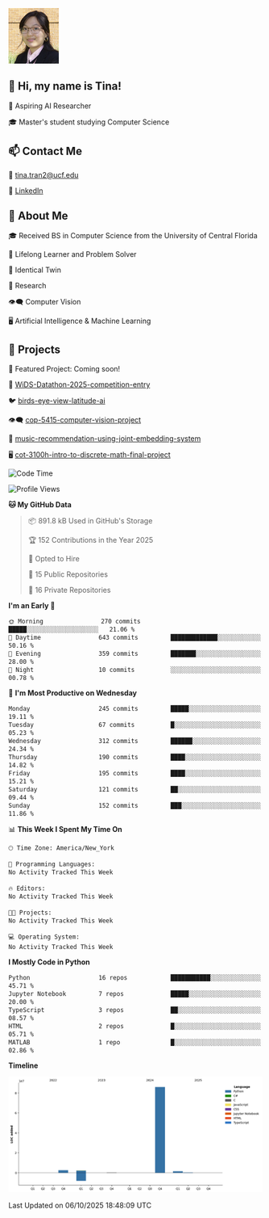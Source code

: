 ![Profile Picture](IMG_4693_cropped.png)
## 👋 Hi, my name is Tina!
🔭 Aspiring AI Researcher

🎓 Master's student studying Computer Science 

## 📫 Contact Me

📧 tina.tran2@ucf.edu 

🔗 [LinkedIn](https://www.linkedin.com/in/tinaungtran/)

## 💬 About Me

🎓 Received BS in Computer Science from the University of Central Florida

🌱 Lifelong Learner and Problem Solver 

👭 Identical Twin 

📝 Research 

👁️‍🗨️ Computer Vision 

🖥️ Artificial Intelligence & Machine Learning

## 🚀 Projects

🎯 Featured Project: Coming soon!

🧠
[WiDS-Datathon-2025-competition-entry](https://github.com/AnushaAbdulla/LimbicTeam)

🐦
[birds-eye-view-latitude-ai](https://github.com/tamannachowdhuryy/latitude-ai-project)

👁️‍🗨️
[cop-5415-computer-vision-project](https://github.com/TTrumpet/COP-5415-Project)

🎼
[music-recommendation-using-joint-embedding-system](https://github.com/TTrumpet/HUT-joint-embedding)

🖥️
[cot-3100h-intro-to-discrete-math-final-project](https://github.com/TTrumpet/COT3100H-Final-Project)
<!--
**TTrumpet/TTrumpet** is a ✨ _special_ ✨ repository because its `README.md` (this file) appears on your GitHub profile.

Here are some ideas to get you started:

- 🔭 I’m currently working on ...
- 🌱 I’m currently learning ...
- 👯 I’m looking to collaborate on ...
- 🤔 I’m looking for help with ...
- 💬 Ask me about ...
- 📫 How to reach me: ...
- 😄 Pronouns: ...
- ⚡ Fun fact: ...
-->

<!--START_SECTION:waka-->
![Code Time](http://img.shields.io/badge/Code%20Time-0%20secs-blue)

![Profile Views](http://img.shields.io/badge/Profile%20Views-0-blue)

**🐱 My GitHub Data** 

> 📦 891.8 kB Used in GitHub's Storage 
 > 
> 🏆 152 Contributions in the Year 2025
 > 
> 💼 Opted to Hire
 > 
> 📜 15 Public Repositories 
 > 
> 🔑 16 Private Repositories 
 > 
**I'm an Early 🐤** 

```text
🌞 Morning                270 commits         █████░░░░░░░░░░░░░░░░░░░░   21.06 % 
🌆 Daytime                643 commits         █████████████░░░░░░░░░░░░   50.16 % 
🌃 Evening                359 commits         ███████░░░░░░░░░░░░░░░░░░   28.00 % 
🌙 Night                  10 commits          ░░░░░░░░░░░░░░░░░░░░░░░░░   00.78 % 
```
📅 **I'm Most Productive on Wednesday** 

```text
Monday                   245 commits         █████░░░░░░░░░░░░░░░░░░░░   19.11 % 
Tuesday                  67 commits          █░░░░░░░░░░░░░░░░░░░░░░░░   05.23 % 
Wednesday                312 commits         ██████░░░░░░░░░░░░░░░░░░░   24.34 % 
Thursday                 190 commits         ████░░░░░░░░░░░░░░░░░░░░░   14.82 % 
Friday                   195 commits         ████░░░░░░░░░░░░░░░░░░░░░   15.21 % 
Saturday                 121 commits         ██░░░░░░░░░░░░░░░░░░░░░░░   09.44 % 
Sunday                   152 commits         ███░░░░░░░░░░░░░░░░░░░░░░   11.86 % 
```


📊 **This Week I Spent My Time On** 

```text
🕑︎ Time Zone: America/New_York

💬 Programming Languages: 
No Activity Tracked This Week

🔥 Editors: 
No Activity Tracked This Week

🐱‍💻 Projects: 
No Activity Tracked This Week

💻 Operating System: 
No Activity Tracked This Week
```

**I Mostly Code in Python** 

```text
Python                   16 repos            ███████████░░░░░░░░░░░░░░   45.71 % 
Jupyter Notebook         7 repos             █████░░░░░░░░░░░░░░░░░░░░   20.00 % 
TypeScript               3 repos             ██░░░░░░░░░░░░░░░░░░░░░░░   08.57 % 
HTML                     2 repos             █░░░░░░░░░░░░░░░░░░░░░░░░   05.71 % 
MATLAB                   1 repo              █░░░░░░░░░░░░░░░░░░░░░░░░   02.86 % 
```



**Timeline**

![Lines of Code chart](https://raw.githubusercontent.com/TTrumpet/TTrumpet/main/assets/bar_graph.png)


 Last Updated on 06/10/2025 18:48:09 UTC
<!--END_SECTION:waka-->
